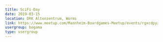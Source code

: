 ```yaml
---
title: SciFi-Day
date: 2019-03-15
location: DRK Altenzentrum, Worms
link: https://www.meetup.com/Mannheim-Boardgames-Meetup/events/rgxcdpyzfbtb/
usergroup: bogama
type: usergroup
---
```


